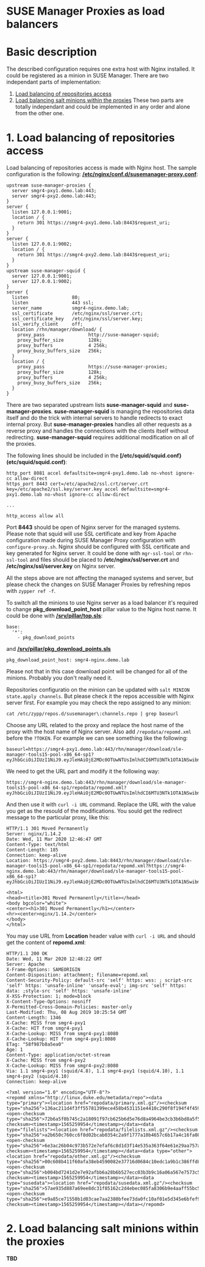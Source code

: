 # SUSE Manager Proxies as load balancers
# Basic description
The described configuration requires one extra host with Nginx installed. It could be registered as a minion in SUSE Manager.
There are two independant parts of implementation:
1. [Load balancing of repositories access](#1-load-balancing-of-repositories-access)
2. [Load balancing salt minions within the proxies](#2)
These two parts are totally independant and could be implemented in any order and alone from the other one.

# 1. Load balancing of repositories access
Load balancing of repositories access is made with Nginx host. The sample configuration is the following:
**[/etc/nginx/conf.d/susemanager-proxy.conf](etc/nginx/conf.d/susemanager-proxy.conf)**:
```
upstream suse-manager-proxies {
  server smgr4-pxy1.demo.lab:443;
  server smgr4-pxy2.demo.lab:443;
}
server {
  listen 127.0.0.1:9001;
  location / {
    return 301 https://smgr4-pxy1.demo.lab:8443$request_uri;
  }
}
server {
  listen 127.0.0.1:9002;
  location / {
    return 301 https://smgr4-pxy2.demo.lab:8443$request_uri;
  }
}
upstream suse-manager-squid {
  server 127.0.0.1:9001;
  server 127.0.0.1:9002;
}
server {
  listen                80;
  listen                443 ssl;
  server_name           smgr4-nginx.demo.lab;
  ssl_certificate       /etc/nginx/ssl/server.crt;
  ssl_certificate_key   /etc/nginx/ssl/server.key;
  ssl_verify_client     off;
  location /rhn/manager/download/ {
    proxy_pass                http://suse-manager-squid;
    proxy_buffer_size         128k;
    proxy_buffers             4 256k;
    proxy_busy_buffers_size   256k;
  }
  location / {
    proxy_pass                https://suse-manager-proxies;
    proxy_buffer_size         128k;
    proxy_buffers             4 256k;
    proxy_busy_buffers_size   256k;
  }
}
```
There are two separated upstream lists **suse-manager-squid** and **suse-manager-proxies**.
**suse-manager-squid** is managing the repositories data itself and do the trick with internal servers to handle redirects to exact internal proxy.
But **suse-manager-proxies** handles all other requests as a reverse proxy and handles the connections with the clients itself without redirecting.
**suse-manager-squid** requires additional modification on all of the proxies.

The following lines should be included in the **[/etc/squid/squid.conf}(etc/squid/squid.conf)**:
```
http_port 8081 accel defaultsite=smgr4-pxy1.demo.lab no-vhost ignore-cc allow-direct
https_port 8443 cert=/etc/apache2/ssl.crt/server.crt key=/etc/apache2/ssl.key/server.key accel defaultsite=smgr4-pxy1.demo.lab no-vhost ignore-cc allow-direct

...

http_access allow all
```

Port **8443** should be open of Nginx server for the managed systems.
Please note that squid will use SSL certificate and key from Apache configuration made during SUSE Manager Proxy configuration with `configure-proxy.sh`.
Nginx should be configured with SSL certificate and key generated for Nginx server. It could be done with `mgr-ssl-tool` or `rhn-ssl-tool`
and files should be placed to **/etc/nginx/ssl/server.crt** and **/etc/nginx/ssl/server.key** on Nginx server.

All the steps above are not affecting the managed systems and server, but please check the changes on SUSE Manager Proxies by refreshing repos with `zypper ref -f`.

To switch all the minions to use Nginx server as a load balancer it's required to change **pkg_download_point_host** pillar value to the Nginx host name.
It could be done with **[/srv/pillar/top.sls](srv/pillar/top.sls)**:
```
base:
  '*':
    - pkg_download_points
```
and **[/srv/pillar/pkg_download_points.sls](srv/pillar/pkg_download_points.sls)**
```
pkg_download_point_host: smgr4-nginx.demo.lab
```
Please not that in this case download point will be changed for all of the minions. Probably you don't really need it.

Repositories configuratio on the minion can be updated with `salt MINION state.apply channels`.
But please check it the repos accessible with Nginx server first. For example you may check the repo assigned to any minion:
```
cat /etc/zypp/repos.d/susemanager\:channels.repo | grep baseurl
```
Choose any URL related to the proxy and replace the host name of the proxy with the host name of Nginx server. Also add `/repodata/repomd.xml` before the `?TOKEN`.
For example we can see something like the following:
```
baseurl=https://smgr4-pxy1.demo.lab:443/rhn/manager/download/sle-manager-tools15-pool-x86_64-sp1?eyJhbGciOiJIUzI1NiJ9.eyJleHAiOjE2MDc0OTUwNTUsImlhdCI6MTU3NTk1OTA1NSwibmJmIjoxNTc1OTU4OTM1LCJqdGkiOiItcFY3c2puV0NRVTl4ejVveFBhX2VnIiwib3JnIjoxLCJvbmx5Q2hhbm5lbHMiOlsic2xlLW1hbmFnZXItdG9vbHMxNS1wb29sLXg4Nl82NC1zcDEiXX0.H_LCIR6INZi6P_WMkcAozNEuHUmaZq3R0WZ3u2Y4trE
```
We need to get the URL part and modify it the following way:
```
https://smgr4-nginx.demo.lab:443/rhn/manager/download/sle-manager-tools15-pool-x86_64-sp1/repodata/repomd.xml?eyJhbGciOiJIUzI1NiJ9.eyJleHAiOjE2MDc0OTUwNTUsImlhdCI6MTU3NTk1OTA1NSwibmJmIjoxNTc1OTU4OTM1LCJqdGkiOiItcFY3c2puV0NRVTl4ejVveFBhX2VnIiwib3JnIjoxLCJvbmx5Q2hhbm5lbHMiOlsic2xlLW1hbmFnZXItdG9vbHMxNS1wb29sLXg4Nl82NC1zcDEiXX0.H_LCIR6INZi6P_WMkcAozNEuHUmaZq3R0WZ3u2Y4trE
```
And then use it with `curl -i URL` command. Replace the URL with the value you get as the resould of the modifications.
You sould get the redirect message to the particular proxy, like this:
```
HTTP/1.1 301 Moved Permanently
Server: nginx/1.14.2
Date: Wed, 11 Mar 2020 12:46:47 GMT
Content-Type: text/html
Content-Length: 185
Connection: keep-alive
Location: https://smgr4-pxy2.demo.lab:8443/rhn/manager/download/sle-manager-tools15-pool-x86_64-sp1/repodata/repomd.xml?https://smgr4-nginx.demo.lab:443/rhn/manager/download/sle-manager-tools15-pool-x86_64-sp1?eyJhbGciOiJIUzI1NiJ9.eyJleHAiOjE2MDc0OTUwNTUsImlhdCI6MTU3NTk1OTA1NSwibmJmIjoxNTc1OTU4OTM1LCJqdGkiOiItcFY3c2puV0NRVTl4ejVveFBhX2VnIiwib3JnIjoxLCJvbmx5Q2hhbm5lbHMiOlsic2xlLW1hbmFnZXItdG9vbHMxNS1wb29sLXg4Nl82NC1zcDEiXX0.H_LCIR6INZi6P_WMkcAozNEuHUmaZq3R0WZ3u2Y4trE

<html>
<head><title>301 Moved Permanently</title></head>
<body bgcolor="white">
<center><h1>301 Moved Permanently</h1></center>
<hr><center>nginx/1.14.2</center>
</body>
</html>
```
You may use URL from **Location** header value with `curl -i URL` and should get the content of **repomd.xml**:
```
HTTP/1.1 200 OK
Date: Wed, 11 Mar 2020 12:48:22 GMT
Server: Apache
X-Frame-Options: SAMEORIGIN
Content-Disposition: attachment; filename=repomd.xml
Content-Security-Policy: default-src 'self' https: wss: ; script-src 'self' https: 'unsafe-inline' 'unsafe-eval'; img-src 'self' https: data: ;style-src 'self' https: 'unsafe-inline'
X-XSS-Protection: 1; mode=block
X-Content-Type-Options: nosniff
X-Permitted-Cross-Domain-Policies: master-only
Last-Modified: Thu, 08 Aug 2019 10:25:54 GMT
Content-Length: 1346
X-Cache: MISS from smgr4-pxy1
X-Cache: HIT from smgr4-pxy1
X-Cache-Lookup: MISS from smgr4-pxy1:8080
X-Cache-Lookup: HIT from smgr4-pxy1:8080
ETag: "58f987b8a5ea0"
Age: 1
Content-Type: application/octet-stream
X-Cache: MISS from smgr4-pxy2
X-Cache-Lookup: MISS from smgr4-pxy2:8080
Via: 1.1 smgr4-pxy1 (squid/4.8), 1.1 smgr4-pxy1 (squid/4.10), 1.1 smgr4-pxy2 (squid/4.10)
Connection: keep-alive

<?xml version="1.0" encoding="UTF-8"?>
<repomd xmlns="http://linux.duke.edu/metadata/repo"><data type="primary"><location href="repodata/primary.xml.gz"/><checksum type="sha256">136ac211d4f3ff55781399ece458b4531151e4410c290f8f194f4f459236ce8a</checksum><open-checksum type="sha256">72b6a5f0b745c2a18091f97cb625b6d5e76d8a4964be3cb3b6bd8a5f55868e31</open-checksum><timestamp>1565259954</timestamp></data><data type="filelists"><location href="repodata/filelists.xml.gz"/><checksum type="sha256">a2b650c760cc6f8d02bcab0354c2a9f1777a10b4657c6b17a4c16fa085792179</checksum><open-checksum type="sha256">6e3ac26b04c973b572e7efaf6c8d1d3f14e535a363f64e61e29aa757a5fe6b62</open-checksum><timestamp>1565259954</timestamp></data><data type="other"><location href="repodata/other.xml.gz"/><checksum type="sha256">00c608b411f60afa38eb4590082e37716d0684c10edc1a9b1c386ffd8369eb91</checksum><open-checksum type="sha256">b004bd7241d2e7e92afbb6a28b6b527ecc03b3b9c16a06a567e7573c5e19eede</open-checksum><timestamp>1565259954</timestamp></data><data type="susedata"><location href="repodata/susedata.xml.gz"/><checksum type="sha256">57ae935d887a69ee8dc31f85162c2d4ebec085fa8306b9e4aaff55bc59581517</checksum><open-checksum type="sha256">e9a85ce71550b1d03cae7aa2380bfee73da0fc10af01e5d345e6bfef95b949a1</open-checksum><timestamp>1565259954</timestamp></data></repomd>
```

# 2. Load balancing salt minions within the proxies
**TBD**
